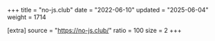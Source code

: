 +++
title = "no-js.club"
date = "2022-06-10"
updated = "2025-06-04"
weight = 1714

[extra]
source = "https://no-js.club/"
ratio = 100
size = 2
+++
